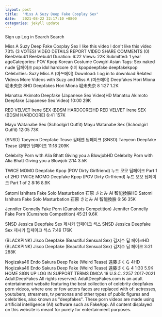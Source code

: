 ```yaml
---
layout: post
title:  "Miss A Suzy Deep Fake Cosplay Sex"
date:   2021-08-22 22:17:10 +0800
categories: jekyll update
---
```

Sign up
Log in
Search
Search

Miss A Suzy Deep Fake Cosplay Sex
I like this video
I don't like this video
73% (3 VOTES)
VIDEO DETAILS
REPORT VIDEO
SHARE
COMMENTS (0)
Beelzebub1
Beelzebub1
Duration: 6:22 Views: 22K Submitted: 1 year agoCategories: POV Kpop Korean Costume Cowgirl Asian Tags: Sex naked nude 딥페이크 pop idol hardcore 수지 kpopdeepfake deepfakekpop Celebrities: Suzy Miss A (미쓰에이) Download: Log in to download
Related Videos
More Videos with Suzy and Miss A (미쓰에이)
Deepfakes Hori Miona 堀未央奈 8HD
Deepfakes Hori Miona 堀未央奈 8
1:27
1.2K
 
Manatsu Akimoto Deepfake (Japanese Sex Video)HD
Manatsu Akimoto Deepfake (Japanese Sex Video)
10:00
29K
 
RED VELVET Irene SEX (BDSM HARDCORE)HD
RED VELVET Irene SEX (BDSM HARDCORE)
6:41
157K
 
Mayu Watanabe Sex (Schoolgirl Outfit)
Mayu Watanabe Sex (Schoolgirl Outfit)
12:05
73K
 
(SNSD) Taeyeon Deepfake Tease 김태연 딥페이크
(SNSD) Taeyeon Deepfake Tease 김태연 딥페이크
11:18
209K
 
Celebrity Porn with Alia Bhatt Giving you a BlowjobHD
Celebrity Porn with Alia Bhatt Giving you a Blowjob
2:14
3.5K
 
TWICE MOMO Deepfake Kpop (POV Dirty Girlfriend) 누드 모모 딥페이크 Part 1 of 2HD
TWICE MOMO Deepfake Kpop (POV Dirty Girlfriend) 누드 모모 딥페이크 Part 1 of 2
8:16
8.9K
 
Satomi Ishihara Fake Solo Masturbation 石原 さとみ AI 智能換臉HD
Satomi Ishihara Fake Solo Masturbation 石原 さとみ AI 智能換臉
6:56
35K
 
Jennifer Connelly Fake Porn (Cumshots Competition)
Jennifer Connelly Fake Porn (Cumshots Competition)
45:21
9.6K
 
SNSD Jessica Deepfake Sex 제시카 딥페이크 섹스
SNSD Jessica Deepfake Sex 제시카 딥페이크 섹스
7:49
176K
 
(BLACKPINK) Jisoo Deepfake (Beautiful Sensual Sex) 김지수 딥 페이크HD
(BLACKPINK) Jisoo Deepfake (Beautiful Sensual Sex) 김지수 딥 페이크
3:21
288K
 
Nogizaka46 Endo Sakura Deep Fake (Weird Tease) 遠藤さくら 4HD
Nogizaka46 Endo Sakura Deep Fake (Weird Tease) 遠藤さくら 4
1:30
5.9K
HOME
SIGN UP
LOG IN
SUPPORT
TERMS
DMCA
18 U.S.C. 2257
2017-2021
AdultDeepFakes
All rights reserved.
AdultDeepFakes.com is an adult entertainment website featuring the best collection of celebrity deepfakes porn videos, where one or few actors faces are replaced with of: actresses, youtubers, streamers, tv personas and other types of public figures and celebrities, also known as "deepfakes". These porn videos are made using artificial intelligence (AI) software such as FakeApp.
All content displayed on this website is meant for purely for entertainment purposes.
